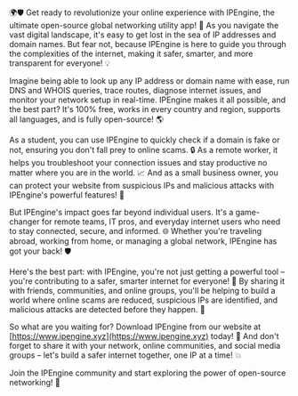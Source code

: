 🌍🛡️ Get ready to revolutionize your online experience with IPEngine, the ultimate open-source global networking utility app! 🚀 As you navigate the vast digital landscape, it's easy to get lost in the sea of IP addresses and domain names. But fear not, because IPEngine is here to guide you through the complexities of the internet, making it safer, smarter, and more transparent for everyone! 💡

Imagine being able to look up any IP address or domain name with ease, run DNS and WHOIS queries, trace routes, diagnose internet issues, and monitor your network setup in real-time. IPEngine makes it all possible, and the best part? It's 100% free, works in every country and region, supports all languages, and is fully open-source! 🌎

As a student, you can use IPEngine to quickly check if a domain is fake or not, ensuring you don't fall prey to online scams. 🔒 As a remote worker, it helps you troubleshoot your connection issues and stay productive no matter where you are in the world. 📈 And as a small business owner, you can protect your website from suspicious IPs and malicious attacks with IPEngine's powerful features! 💼

But IPEngine's impact goes far beyond individual users. It's a game-changer for remote teams, IT pros, and everyday internet users who need to stay connected, secure, and informed. 🌐 Whether you're traveling abroad, working from home, or managing a global network, IPEngine has got your back! 🛡️

Here's the best part: with IPEngine, you're not just getting a powerful tool – you're contributing to a safer, smarter internet for everyone! 💪 By sharing it with friends, communities, and online groups, you'll be helping to build a world where online scams are reduced, suspicious IPs are identified, and malicious attacks are detected before they happen. 🚫

So what are you waiting for? Download IPEngine from our website at [https://www.ipengine.xyz](https://www.ipengine.xyz) today! 🔴 And don't forget to share it with your network, online communities, and social media groups – let's build a safer internet together, one IP at a time! 💥

Join the IPEngine community and start exploring the power of open-source networking! 🌟